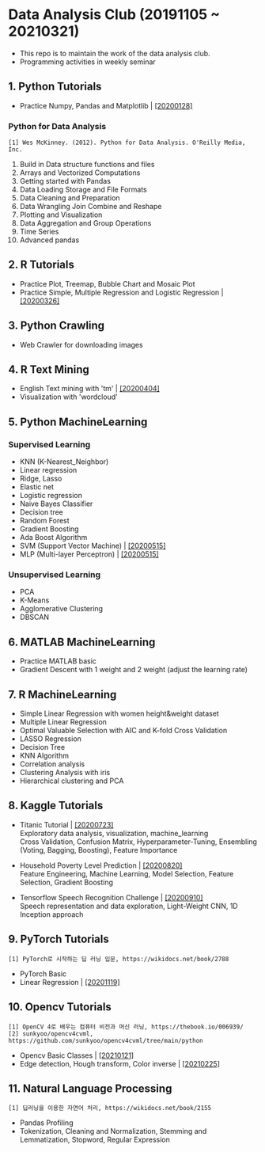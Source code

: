 # Data Analysis Club (20191105 ~ 20210321)
- This repo is to maintain the work of the data analysis club.
- Programming activities in weekly seminar

## 1. Python Tutorials
- Practice Numpy, Pandas and Matplotlib | [[20200128]](https://github.com/OH-Seoyoung/Data_Analysis_Club/blob/master/Presentation/1.%2020200128.pdf)  
### Python for Data Analysis  
```
[1] Wes McKinney. (2012). Python for Data Analysis. O'Reilly Media, Inc.
```

1. Build in Data structure functions and files  
2. Arrays and Vectorized Computations  
3. Getting started with Pandas  
4. Data Loading Storage and File Formats
5. Data Cleaning and Preparation
6. Data Wrangling Join Combine and Reshape  
7. Plotting and Visualization  
8. Data Aggregation and Group Operations  
9. Time Series  
10. Advanced pandas  

## 2. R Tutorials
- Practice Plot, Treemap, Bubble Chart and Mosaic Plot
- Practice Simple, Multiple Regression and Logistic Regression | [[20200326]](https://github.com/OH-Seoyoung/Data_Analysis_Club/blob/master/Presentation/2.%2020200326.pdf)

## 3. Python Crawling
- Web Crawler for downloading images

## 4. R Text Mining
- English Text mining with 'tm' | [[20200404]](https://github.com/OH-Seoyoung/Data_Analysis_Club/blob/master/Presentation/3.%2020200404.pdf)
- Visualization with 'wordcloud'

## 5. Python MachineLearning
### Supervised Learning
- KNN (K-Nearest_Neighbor)
- Linear regression
- Ridge, Lasso
- Elastic net
- Logistic regression
- Naive Bayes Classifier
- Decision tree
- Random Forest
- Gradient Boosting
- Ada Boost Algorithm
- SVM (Support Vector Machine) | [[20200515]](https://github.com/OH-Seoyoung/Data_Analysis_Club/blob/master/Presentation/4.%2020200515.pdf)
- MLP (Multi-layer Perceptron) | [[20200515]](https://github.com/OH-Seoyoung/Data_Analysis_Club/blob/master/Presentation/4.%2020200515.pdf)

### Unsupervised Learning
- PCA
- K-Means
- Agglomerative Clustering
- DBSCAN

## 6. MATLAB MachineLearning
- Practice MATLAB basic
- Gradient Descent with 1 weight and 2 weight (adjust the learning rate)

## 7. R MachineLearning
- Simple Linear Regression with women height&weight dataset
- Multiple Linear Regression
- Optimal Valuable Selection with AIC and K-fold Cross Validation
- LASSO Regression
- Decision Tree
- KNN Algorithm
- Correlation analysis
- Clustering Analysis with iris
- Hierarchical clustering and PCA

## 8. Kaggle Tutorials
- Titanic Tutorial | [[20200723]](https://github.com/OH-Seoyoung/Data_Analysis_Club/blob/master/Presentation/5.%2020200723.pdf)  
    Exploratory data analysis, visualization, machine_learning  
    Cross Validation, Confusion Matrix, Hyperparameter-Tuning, Ensembling (Voting, Bagging, Boosting), Feature Importance  
    
- Household Poverty Level Prediction | [[20200820]](https://github.com/OH-Seoyoung/Data_Analysis_Club/blob/master/8.%20Kaggle_Tutorials/2_Household_Poverty_Level_Prediction.ipynb)  
    Feature Engineering, Machine Learning, Model Selection, Feature Selection, Gradient Boosting
    
- Tensorflow Speech Recognition Challenge | [[20200910]](https://github.com/OH-Seoyoung/Data_Analysis_Club/blob/master/Presentation/6.%2020200910.pdf)  
    Speech representation and data exploration, Light-Weight CNN, 1D Inception approach  
    
    
## 9. PyTorch Tutorials  
```
[1] PyTorch로 시작하는 딥 러닝 입문, https://wikidocs.net/book/2788
```
- PyTorch Basic
- Linear Regression | [[20201119]](https://github.com/OH-Seoyoung/Data_Analysis_Club/blob/master/Presentation/7.%2020201119.pdf)
    
## 10. Opencv Tutorials
```
[1] OpenCV 4로 배우는 컴퓨터 비전과 머신 러닝, https://thebook.io/006939/
[2] sunkyoo/opencv4cvml, https://github.com/sunkyoo/opencv4cvml/tree/main/python
```
- Opencv Basic Classes | [[20210121]](https://github.com/OH-Seoyoung/Data_Analysis_Club/blob/master/Presentation/9.%2020210121.pdf)  
- Edge detection, Hough transform, Color inverse | [[20210225]](https://github.com/OH-Seoyoung/Data_Analysis_Club/blob/master/Presentation/10.%2020210225.pdf)

## 11. Natural Language Processing
```
[1] 딥러닝을 이용한 자연어 처리, https://wikidocs.net/book/2155
```
- Pandas Profiling
- Tokenization, Cleaning and  Normalization, Stemming and Lemmatization, Stopword, Regular Expression
